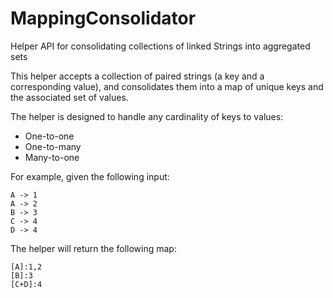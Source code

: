 # MappingConsolidator

Helper API for consolidating collections of linked Strings into aggregated sets

This helper accepts a collection of paired strings (a key and a corresponding value), 
and consolidates them into a map of unique keys and the associated set of values.

The helper is designed to handle any cardinality of keys to values:
 * One-to-one
 * One-to-many
 * Many-to-one

For example, given the following input:

    A -> 1 
    A -> 2 
    B -> 3 
    C -> 4 
    D -> 4 

The helper will return the following map:

    [A]:1,2 
    [B]:3 
    [C+D]:4